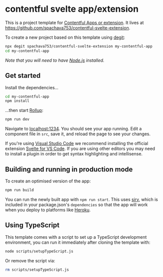 # contentful svelte app/extension

This is a project template for [Contentful Apps or extension](https://www.contentful.com/developers/docs/extensibility/app-framework/). It lives at https://github.com/spachava753/contentful-svelte-extension.

To create a new project based on this template using [degit](https://github.com/Rich-Harris/degit):

```bash
npx degit spachava753/contentful-svelte-extension my-contentful-app
cd my-contentful-app
```

*Note that you will need to have [Node.js](https://nodejs.org) installed.*


## Get started

Install the dependencies...

```bash
cd my-contentful-app
npm install
```

...then start [Rollup](https://rollupjs.org):

```bash
npm run dev
```

Navigate to [localhost:1234](http://localhost:1234). You should see your app running. Edit a component file in `src`, save it, and reload the page to see your changes.

If you're using [Visual Studio Code](https://code.visualstudio.com/) we recommend installing the official extension [Svelte for VS Code](https://marketplace.visualstudio.com/items?itemName=svelte.svelte-vscode). If you are using other editors you may need to install a plugin in order to get syntax highlighting and intellisense.

## Building and running in production mode

To create an optimised version of the app:

```bash
npm run build
```

You can run the newly built app with `npm run start`. This uses [sirv](https://github.com/lukeed/sirv), which is included in your package.json's `dependencies` so that the app will work when you deploy to platforms like [Heroku](https://heroku.com).


## Using TypeScript

This template comes with a script to set up a TypeScript development environment, you can run it immediately after cloning the template with:

```bash
node scripts/setupTypeScript.js
```

Or remove the script via:

```bash
rm scripts/setupTypeScript.js
```